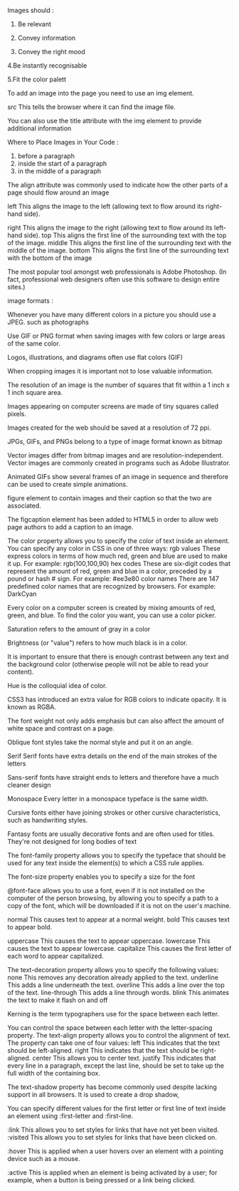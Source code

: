 
Images should :

1. Be relevant

2. Convey information

3. Convey the right mood

 4.Be instantly recognisable
 
 5.Fit the color palett
 
 To add an image into the page
you need to use an img
element.

src
This tells the browser where
it can find the image file.

You can also use the title
attribute with the img element
to provide additional information 

Where to Place Images
in Your Code  :
1. before a paragraph
2. inside the start of a
paragraph
3.  in the middle of a
paragraph


The align attribute was
commonly used to indicate how
the other parts of a page should
flow around an image

left
This aligns the image to the left
(allowing text to flow around its
right-hand side).

right
This aligns the image to the right
(allowing text to flow around its
left-hand side).
top
This aligns the first line of the
surrounding text with the top of
the image.
middle
This aligns the first line of the
surrounding text with the middle
of the image.
bottom
This aligns the first line of the
surrounding text with the bottom
of the image

The most popular tool amongst
web professionals is Adobe
Photoshop. (In fact, professional
web designers often use this
software to design entire sites.) 

image formats :

Whenever you have many different
colors in a picture you should use a JPEG. such as photographs



Use GIF or PNG format
when saving images
with few colors or large
areas of the same color.
 
  Logos, illustrations, and diagrams
often use flat colors (GIF)

When cropping images it is important not to
lose valuable information. 

 The
resolution of an image is the
number of squares that fit within
a 1 inch x 1 inch square area.

Images appearing on computer
screens are made of tiny squares
called pixels.

Images created for the web should be saved at
a resolution of 72 ppi.

JPGs, GIFs, and PNGs belong to
a type of image format known
as bitmap

Vector images differ from bitmap images and
are resolution-independent. Vector images are
commonly created in programs such as Adobe
Illustrator.

Animated GIFs show several frames of an
image in sequence and therefore can be used to
create simple animations.

 figure element to
contain images and their caption
so that the two are associated. 

The figcaption element has
been added to HTML5 in order
to allow web page authors to add
a caption to an image.


The color property allows you
to specify the color of text inside
an element. You can specify any
color in CSS in one of three ways:
rgb values
These express colors in terms
of how much red, green and
blue are used to make it up. For
example: rgb(100,100,90)
 hex codes
These are six-digit codes that
represent the amount of red,
green and blue in a color,
preceded by a pound or hash #
sign. For example: #ee3e80
color names
There are 147 predefined color
names that are recognized
by browsers. For example:
DarkCyan


Every color on a computer screen is created by mixing amounts of red,
green, and blue. To find the color you want, you can use a color picker.

Saturation refers to the amount
of gray in a color

Brightness (or "value") refers
to how much black is in a color. 

It is important to ensure that there is enough contrast
between any text and the background color (otherwise
people will not be able to read your content).

Hue is the colloquial idea of
color.

CSS3 has introduced an extra value for RGB colors to
indicate opacity. It is known as RGBA.


The font weight not only adds
emphasis but can also affect
the amount of white space and
contrast on a page.

Oblique
font styles take the normal style
and put it on an angle.

Serif
Serif fonts have extra details on
the end of the main strokes of
the letters

Sans-serif fonts have straight
ends to letters and therefore
have a much cleaner design

Monospace
Every letter in a monospace
typeface is the same width. 

Cursive fonts either have
joining strokes or other cursive
characteristics, such as
handwriting styles.

Fantasy fonts are usually
decorative fonts and are often
used for titles. They're not
designed for long bodies of text

The font-family property
allows you to specify the
typeface that should be used for
any text inside the element(s) to
which a CSS rule applies.

The font-size property enables
you to specify a size for the
font

@font-face allows you to use
a font, even if it is not installed
on the computer of the person
browsing, by allowing you to
specify a path to a copy of the
font, which will be downloaded if
it is not on the user's machine.

normal
This causes text to appear at a
normal weight.
bold
This causes text to appear bold.

uppercase
This causes the text to appear
uppercase.
lowercase
This causes the text to appear
lowercase.
capitalize
This causes the first letter of
each word to appear capitalized.


The text-decoration property
allows you to specify the
following values:
none
This removes any decoration
already applied to the text.
underline
This adds a line underneath the
text.
overline
This adds a line over the top of
the text.
line-through
This adds a line through words.
blink
This animates the text to make it
flash on and off

Kerning is the term
typographers use for the space
between each letter. 

You can
control the space between each
letter with the letter-spacing
property.
The text-align property allows
you to control the alignment of
text. The property can take one
of four values:
left
This indicates that the text
should be left-aligned.
right
This indicates that the text
should be right-aligned.
center
This allows you to center text.
justify
This indicates that every line in
a paragraph, except the last line,
should be set to take up the full
width of the containing box.

The text-shadow property has
become commonly used despite
lacking support in all browsers.
It is used to create a drop
shadow, 

You can specify different values
for the first letter or first line of
text inside an element using
:first-letter and
:first-line. 

:link
This allows you to set styles
for links that have not yet been
visited.
:visited
This allows you to set styles for
links that have been clicked on. 

:hover
This is applied when a user
hovers over an element with a
pointing device such as a mouse. 

:active
This is applied when an element
is being activated by a user; for
example, when a button is being
pressed or a link being clicked. 

